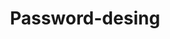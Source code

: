 ---
layout: tag-list
type: tag
title: Password-desing
slug: Password-desing
category: HTB
sidebar: false
description: >
    Contraseñas por defecto.
---